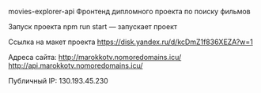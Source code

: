 movies-explorer-api
Фронтенд дипломного проекта по поиску фильмов

Запуск проекта
npm run start — запускает проект

Ссылка на макет проекта
https://disk.yandex.ru/d/kcDmZ1f836XEZA?w=1

Адреса сайта:
http://marokkotv.nomoredomains.icu/
http://api.marokkotv.nomoredomains.icu/

Публичный IP:
130.193.45.230